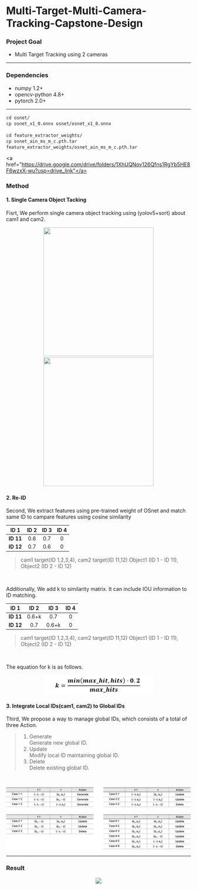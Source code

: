 # Multi-Target-Multi-Camera-Tracking-Capstone-Design

### Project Goal
- Multi Target Tracking using 2 cameras
--------------

### Dependencies
- numpy 1.2+
- opencv-python 4.8+
- pytorch 2.0+
--------------
~~~
cd osnet/
cp osnet_x1_0.onnx osnet/osnet_x1_0.onnx

cd feature_extractor_weights/
cp osnet_ain_ms_m_c.pth.tar feature_extractor_weights/osnet_ain_ms_m_c.pth.tar

~~~
<a href="https://drive.google.com/drive/folders/1XhUQNov126Qfns1RgYb5HE8F6wzxX-wu?usp=drive_link"</a>
  
### Method
#### 1. Single Camera Object Tacking
Fisrt, We perform single camera object tracking using (yolov5+sort) about cam1 and cam2. <br>
<p align="center">
  <img src="./results/plate detection.jpg" width="300" height="350"/>
  <img src="./results/plate detection.jpg" width="300" height="350"/>
</p>

#### 2. Re-ID
Second, We extract features using pre-trained weight of OSnet and match same ID to campare features using cosine similarity <br>

|ID 1|ID 2|ID 3|ID 4|
|---|:---:|:---:|:---:|
|**ID 11**|0.6|0.7|0|0|
|**ID 12**|0.7|0.6|0|0|

> cam1 target(ID 1,2,3,4), cam2 target(ID 11,12)
> Object1 (ID 1 - ID 11), Object2 (ID 2 - ID 12)
<br>

Additionally, We add k to similarity matrix. It can include IOU information to ID matching. <br>

|ID 1|ID 2|ID 3|ID 4|
|---|:---:|:---:|:---:|
|**ID 11**|0.6+k|0.7|0|0|
|**ID 12**|0.7|0.6+k|0|0|

> cam1 target(ID 1,2,3,4), cam2 target(ID 11,12)
> Object1 (ID 1 - ID 11), Object2 (ID 2 - ID 12)
<br>

The equation for k is as follows. <br>

<p align="center">
  <img src="./images/equation.png" width="300"/>
</p>

#### 3. Integrate Local IDs(cam1, cam2) to Global IDs
Third, We propose a way to manage global IDs, which consists of a total of three Action.
> 1. Generate<br>
> Generate new global ID.
> 2. Update<br>
> Modify local ID maintaining global ID.
> 3. Delete<br>
> Delete existing global ID.
<br>

<p align="center">
  <img src="./images/action1.png" width="900"/>
</p>

--------------
### Result

<p align="center">
  <img src="./images/result.gif" width="300"/>
</p>
